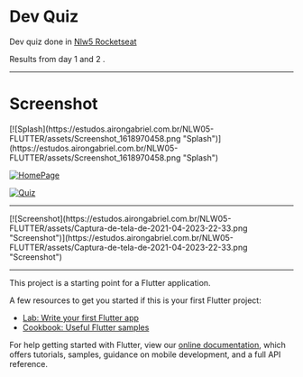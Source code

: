 <h1>Dev Quiz</h1>
Dev quiz done in <a href="https://nextlevelweek.com/">Nlw5 Rocketseat</a>

Results from day 1 and 2 .
<hr>
<h1>Screenshot</h1>
[![Splash](https://estudos.airongabriel.com.br/NLW05-FLUTTER/assets/Screenshot_1618970458.png "Splash")](https://estudos.airongabriel.com.br/NLW05-FLUTTER/assets/Screenshot_1618970458.png "Splash")

[![HomePage](https://estudos.airongabriel.com.br/NLW05-FLUTTER/assets/Screenshot_1618970409.png "HomePage")](https://estudos.airongabriel.com.br/NLW05-FLUTTER/assets/Screenshot_1618970409.png "HomePage")

[![Quiz](https://estudos.airongabriel.com.br/NLW05-FLUTTER/assets/Screenshot_1618969900.png "Quiz")](http://https://estudos.airongabriel.com.br/NLW05-FLUTTER/assets/Screenshot_1618969900.png "Quiz")
<hr>
[![Screenshot](https://estudos.airongabriel.com.br/NLW05-FLUTTER/assets/Captura-de-tela-de-2021-04-2023-22-33.png "Screenshot")](https://estudos.airongabriel.com.br/NLW05-FLUTTER/assets/Captura-de-tela-de-2021-04-2023-22-33.png "Screenshot")
<hr>
This project is a starting point for a Flutter application.

A few resources to get you started if this is your first Flutter project:

- [Lab: Write your first Flutter app](https://flutter.dev/docs/get-started/codelab)
- [Cookbook: Useful Flutter samples](https://flutter.dev/docs/cookbook)

For help getting started with Flutter, view our
[online documentation](https://flutter.dev/docs), which offers tutorials,
samples, guidance on mobile development, and a full API reference.


